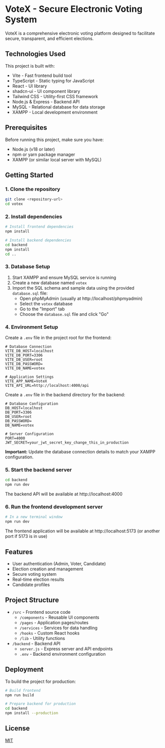 
# VoteX - Secure Electronic Voting System

VoteX is a comprehensive electronic voting platform designed to facilitate secure, transparent, and efficient elections.

## Technologies Used

This project is built with:

- Vite - Fast frontend build tool
- TypeScript - Static typing for JavaScript
- React - UI library
- shadcn-ui - UI component library
- Tailwind CSS - Utility-first CSS framework
- Node.js & Express - Backend API
- MySQL - Relational database for data storage
- XAMPP - Local development environment

## Prerequisites

Before running this project, make sure you have:

- Node.js (v18 or later)
- npm or yarn package manager
- XAMPP (or similar local server with MySQL)

## Getting Started

### 1. Clone the repository

```bash
git clone <repository-url>
cd votex
```

### 2. Install dependencies

```bash
# Install frontend dependencies
npm install

# Install backend dependencies
cd backend
npm install
cd ..
```

### 3. Database Setup

1. Start XAMPP and ensure MySQL service is running
2. Create a new database named `votex`
3. Import the SQL schema and sample data using the provided `database.sql` file:
   - Open phpMyAdmin (usually at http://localhost/phpmyadmin)
   - Select the `votex` database
   - Go to the "Import" tab
   - Choose the `database.sql` file and click "Go"

### 4. Environment Setup

Create a `.env` file in the project root for the frontend:

```
# Database Connection
VITE_DB_HOST=localhost
VITE_DB_PORT=3306
VITE_DB_USER=root
VITE_DB_PASSWORD=
VITE_DB_NAME=votex

# Application Settings
VITE_APP_NAME=VoteX
VITE_API_URL=http://localhost:4000/api
```

Create a `.env` file in the backend directory for the backend:

```
# Database Configuration
DB_HOST=localhost
DB_PORT=3306
DB_USER=root
DB_PASSWORD=
DB_NAME=votex

# Server Configuration
PORT=4000
JWT_SECRET=your_jwt_secret_key_change_this_in_production
```

**Important:** Update the database connection details to match your XAMPP configuration.

### 5. Start the backend server

```bash
cd backend
npm run dev
```

The backend API will be available at http://localhost:4000

### 6. Run the frontend development server

```bash
# In a new terminal window
npm run dev
```

The frontend application will be available at http://localhost:5173 (or another port if 5173 is in use)

## Features

- User authentication (Admin, Voter, Candidate)
- Election creation and management
- Secure voting system
- Real-time election results
- Candidate profiles

## Project Structure

- `/src` - Frontend source code
  - `/components` - Reusable UI components
  - `/pages` - Application pages/routes
  - `/services` - Services for data handling
  - `/hooks` - Custom React hooks
  - `/lib` - Utility functions
- `/backend` - Backend API
  - `server.js` - Express server and API endpoints
  - `.env` - Backend environment configuration

## Deployment

To build the project for production:

```bash
# Build frontend
npm run build

# Prepare backend for production
cd backend
npm install --production
```

## License

[MIT](LICENSE)
